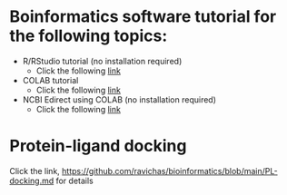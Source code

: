 # Boinformatics software tutorial for the following topics: 

* R/RStudio tutorial (no installation required)
  * Click the following [link](https://github.com/ravichas/bioinformatics/blob/main/Bioinformatics.md)
* COLAB tutorial
  * Click the following [link](https://github.com/ravichas/bioinformatics/blob/main/BasicCOLAB_Tutorial.ipynb)  
* NCBI Edirect using COLAB (no installation required)
  * Click the following [link](https://github.com/ravichas/bioinformatics/blob/main/NCBI_EDIRECT.ipynb)

# Protein-ligand docking
Click the link, https://github.com/ravichas/bioinformatics/blob/main/PL-docking.md for details
